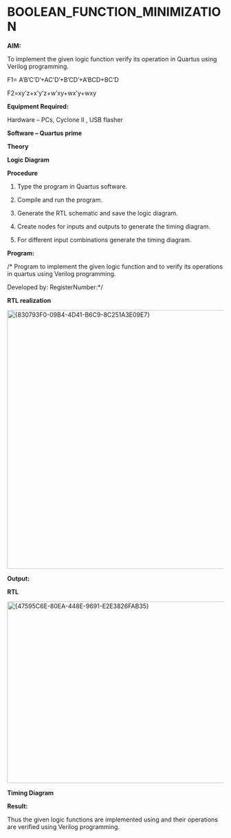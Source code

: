 # BOOLEAN_FUNCTION_MINIMIZATION

**AIM:**

To implement the given logic function verify its operation in Quartus using Verilog programming.

F1= A’B’C’D’+AC’D’+B’CD’+A’BCD+BC’D 

F2=xy’z+x’y’z+w’xy+wx’y+wxy

**Equipment Required:**

Hardware – PCs, Cyclone II , USB flasher

**Software – Quartus prime**

**Theory**

**Logic Diagram**

**Procedure**

1.	Type the program in Quartus software.

2.	Compile and run the program.

3.	Generate the RTL schematic and save the logic diagram.

4.	Create nodes for inputs and outputs to generate the timing diagram.

5.	For different input combinations generate the timing diagram.


**Program:**

/* Program to implement the given logic function and to verify its operations in quartus using Verilog programming. 

Developed by: RegisterNumber:*/


**RTL realization**

<img width="743" height="601" alt="{830793F0-09B4-4D41-B6C9-8C251A3E09E7}" src="https://github.com/user-attachments/assets/4a404cfa-45f0-47ee-96f7-6e56b76e507e" />

**Output:**

**RTL**

<img width="750" height="422" alt="{47595C6E-80EA-448E-9691-E2E3826FAB35}" src="https://github.com/user-attachments/assets/8cee1bc3-b09a-4327-97dc-80d91a0f0216" />

**Timing Diagram**

**Result:**

Thus the given logic functions are implemented using and their operations are verified using Verilog programming.

